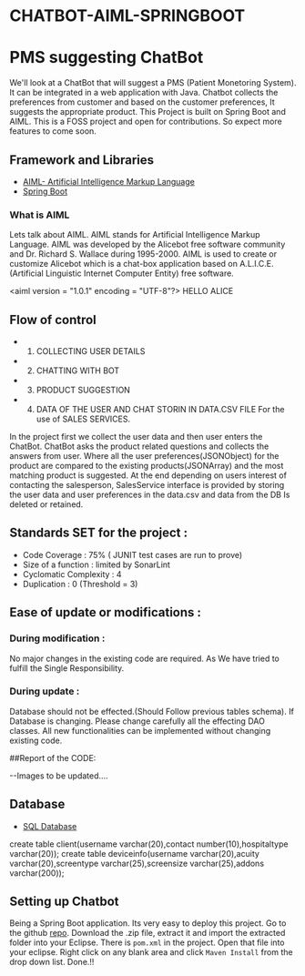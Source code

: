 # CHATBOT-AIML-SPRINGBOOT
# PMS suggesting ChatBot

We'll look at a ChatBot that will suggest a PMS (Patient Monetoring System). It can be integrated in a web application with Java. Chatbot collects the preferences from customer and based on the customer preferences, It suggests the appropriate product. This Project is built on Spring Boot and AIML. This is a FOSS project and open for contributions. So expect more features to come soon.

## Framework and Libraries
- [AIML- Artificial Intelligence Markup Language](http://www.aiml.foundation/doc.html)
- [Spring Boot](https://spring.io/projects/spring-boot)

### What is AIML
Lets talk about AIML. AIML stands for Artificial Intelligence Markup Language. AIML was developed by the Alicebot free software community and Dr. Richard S. Wallace during 1995-2000. AIML is used to create or customize Alicebot which is a chat-box application based on A.L.I.C.E. (Artificial Linguistic Internet Computer Entity) free software.

<aiml version = "1.0.1" encoding = "UTF-8"?> 
    <category> 
        <pattern> HELLO ALICE </pattern>
        <template>Hello User!</template>
    </category>
 </aiml>
    
## Flow of control

* 1. COLLECTING USER DETAILS
* 2. CHATTING WITH BOT
* 3. PRODUCT SUGGESTION
* 4. DATA OF THE USER AND CHAT STORIN IN DATA.CSV FILE For the use of SALES SERVICES.

In the project first we collect the user data and then user enters the ChatBot. ChatBot asks the product related questions and collects the answers from user. Where all the user preferences(JSONObject) for the product are compared to the existing products(JSONArray) and the most matching product is suggested. At the end depending on users interest of contacting the salesperson, SalesService interface is provided by storing the user data and user preferences in the data.csv and data from the DB Is deleted or retained.

## Standards SET for the project :

* Code Coverage : 75% ( JUNIT test cases are run to prove)
* Size of a function : limited by SonarLint
* Cyclomatic Complexity : 4
* Duplication : 0 (Threshold = 3)

## Ease of update or modifications :

### During modification : 
No major changes in the existing code are required. As We have tried to fulfill the Single Responsibility. 


### During update : 
Database should not be effected.(Should Follow previous tables schema). If Database is changing. Please change carefully all the effecting DAO classes. All new functionalities can be implemented without changing existing code.

##Report of the CODE:

--Images to be updated....


## Database
- [SQL Database](https://www.mysql.com/)

create table client(username varchar(20),contact number(10),hospitaltype varchar(20));
create table deviceinfo(username varchar(20),acuity varchar(20),screentype varchar(25),screensize varchar(25),addons varchar(200));


Setting up Chatbot
-----------------------------

Being a Spring Boot application. Its very easy to deploy this project. Go to the github [repo](https://github.com/vijaykumar1710/CHATBOT-AIML-SPRINGBOOT).
Download the .zip file, extract it and import the extracted folder into your Eclipse. There is `pom.xml` in the project. Open that file into your eclipse. Right click on any blank area and click `Maven Install` from the drop down list. Done.!!
